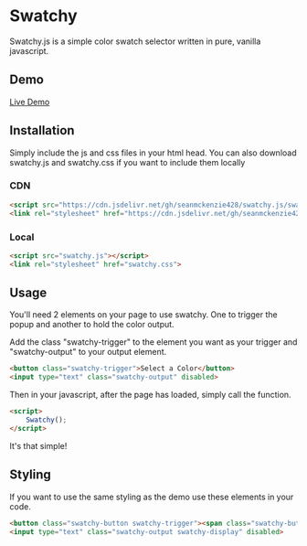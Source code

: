 # Swatchy

Swatchy.js is a simple color swatch selector written in pure, vanilla javascript. 

## Demo

[Live Demo](https://seanmckenzie428.github.io/swatchy.js/demo.html)

## Installation

Simply include the js and css files in your html head. You can also download swatchy.js and swatchy.css if you want to include them locally

### CDN

```html
<script src="https://cdn.jsdelivr.net/gh/seanmckenzie428/swatchy.js/swatchy.min.js"></script>
<link rel="stylesheet" href="https://cdn.jsdelivr.net/gh/seanmckenzie428/swatchy.js/swatchy.min.css">
```
### Local

```html
<script src="swatchy.js"></script>
<link rel="stylesheet" href="swatchy.css">
```

## Usage

You'll need 2 elements on your page to use swatchy. One to trigger the popup and another to hold the color output.

Add the class "swatchy-trigger" to the element you want as your trigger and "swatchy-output" to your output element.

```html
<button class="swatchy-trigger">Select a Color</button>
<input type="text" class="swatchy-output" disabled>
```

Then in your javascript, after the page has loaded, simply call the function.

```html
<script>
    Swatchy();
</script>
```

It's that simple!

## Styling

If you want to use the same styling as the demo use these elements in your code.

```html
<button class="swatchy-button swatchy-trigger"><span class="swatchy-button-top">Select a Color</span></button>
<input type="text" class="swatchy-output swatchy-display" disabled>
```
